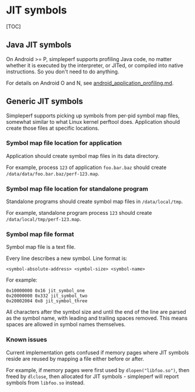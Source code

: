 # JIT symbols

[TOC]

## Java JIT symbols

On Android >= P, simpleperf supports profiling Java code, no matter whether it is executed by
the interpreter, or JITed, or compiled into native instructions. So you don't need to do anything.

For details on Android O and N, see
[android_application_profiling.md](./android_application_profiling.md#prepare-an-android-application).

## Generic JIT symbols

Simpleperf supports picking up symbols from per-pid symbol map files, somewhat similar to what
Linux kernel perftool does. Application should create those files at specific locations.

### Symbol map file location for application

Application should create symbol map files in its data directory.

For example, process `123` of application `foo.bar.baz` should create
`/data/data/foo.bar.baz/perf-123.map`.

### Symbol map file location for standalone program

Standalone programs should create symbol map files in `/data/local/tmp`.

For example, standalone program process `123` should create `/data/local/tmp/perf-123.map`.

### Symbol map file format

Symbol map file is a text file.

Every line describes a new symbol. Line format is:
```
<symbol-absolute-address> <symbol-size> <symbol-name>
```

For example:
```
0x10000000 0x16 jit_symbol_one
0x20000000 0x332 jit_symbol_two
0x20002004 0x8 jit_symbol_three
```

All characters after the symbol size and until the end of the line are parsed as the symbol name,
with leading and trailing spaces removed. This means spaces are allowed in symbol names themselves.

### Known issues

Current implementation gets confused if memory pages where JIT symbols reside are reused by mapping
a file either before or after.

For example, if memory pages were first used by `dlopen("libfoo.so")`, then freed by `dlclose`,
then allocated for JIT symbols - simpleperf will report symbols from `libfoo.so` instead.
